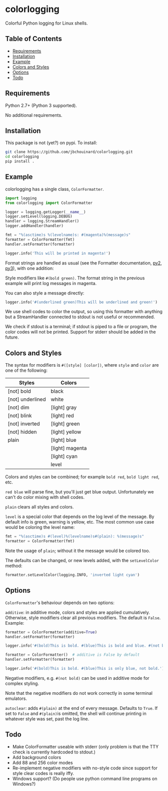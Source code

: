 # colorlogging

Colorful Python logging for Linux shells.

## Table of Contents

* [Requirements](#requirements)
* [Installation](#installation)
* [Example](#example)
* [Colors and Styles](#colors)
* [Options](#options)
* [Todo](#todo)

## Requirements

Python 2.7+ (Python 3 supported).

No additional requirements.

## Installation

This package is not (yet?) on pypi. To install:

```bash
git clone https://github.com/jbchouinard/colorlogging.git
cd colorlogging
pip install .
```

## Example

colorlogging has a single class, ``ColorFormatter``.

```python
import logging
from colorlogging import ColorFormatter

logger = logging.getLogger(__name__)
logger.setLevel(logging.DEBUG)
handler = logging.StreamHandler()
logger.addHandler(handler)

fmt = "%(asctime)s %(levelname)s: #(magenta)%(message)s"
formatter = ColorFormatter(fmt)
handler.setFormatter(formatter)

logger.info('This will be printed in magenta!')
```
Format strings are handled as usual (see the Formatter documentation,
[py2](https://docs.python.org/2/library/logging.html#formatter-objects),
[py3](https://docs.python.org/3/library/logging.html#formatter-objects)),
with one addition:

Style modifiers like ``#(bold green)``. The format
string in the previous example will print log messages in magenta.

You can also style a message directly:

```python
logger.info('#(underlined green)This will be underlined and green!')
```

We use shell codes to color the output, so using this formatter with anything
but a StreamHandler connected to stdout is not useful or recommended.

We check if stdout is a terminal; if stdout is piped to a file or program, the
color codes will not be printed. Support for stderr should be added in the
future.

## Colors and Styles

The syntax for  modifiers is ``#([style] [color])``,
where ``style`` and ``color`` are one of the following:

| Styles               | Colors          |
|----------------------|-----------------|
| [not] bold           | black           |
| [not] underlined     | white           |
| [not] dim            | [light] gray    |
| [not] blink          | [light] red     |
| [not] inverted       | [light] green   |
| [not] hidden         | [light] yellow  |
| plain                | [light] blue    |
|                      | [light] magenta |
|                      | [light] cyan    |
|                      | level           |
 
Colors and styles can be combined; for example ``bold red``, ``bold light red``,
etc.

``red blue`` will parse fine, but you'll just get blue output.  Unfortunately we
can't do color mixing with shell codes.

``plain`` clears all styles and colors.

``level`` is a special color that depends on the log level of the message.  By
default info is green, warning is yellow, etc.  The most common use case would
be coloring the level name:

```python
fmt = "%(asctime)s #(level)%(levelname)s#(plain): %(message)s"
formatter = ColorFormatter(fmt)
```

Note the usage of ``plain``; without it the message would be colored too.

The defaults can be changed, or new levels added, with the ``setLevelColor``
method:

```python
formatter.setLevelColor(logging.INFO, 'inverted light cyan')
```

## Options

``ColorFormatter``'s behaviour depends on two options:

``additive``: in additive mode, colors and styles are applied cumulatively.
Otherwise, style modifiers clear all previous modifiers. The default is
``False``. Example:

```python
formatter = ColorFormatter(additive=True)
handler.setFormatter(formatter)

logger.info('#(bold)This is bold. #(blue)This is bold and blue. #(not bold)This is blue.')

formatter = ColorFormatter()  # additive is False by default
handler.setFormatter(formatter)

logger.info('#(bold)This is bold. #(blue)This is only blue, not bold.')
```

Negative modifiers, e.g. ``#(not bold)`` can be used in additive mode for
complex styling.

Note that the negative modifiers do not work correctly in some terminal
emulators.

```autoclear```: adds ``#(plain)`` at the end of every message. Defaults to
``True``.  If set to ``False`` and ``#(plain)``is omitted, the shell will
continue printing in whatever style was set, past the log line.

## Todo

* Make ColorFormatter useable with stderr (only problem is that the TTY check is
  currently hardcoded to stdout.)
* Add background colors
* Add 88 and 256 color modes
* Re-implement negative modifiers with no-style code since support for style clear
  codes is really iffy.
 * Windows support? (Do people use python command line programs on Windows?)
